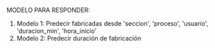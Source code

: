 MODELO PARA RESPONDER:

1. Modelo 1: Predecir fabricadas desde 'seccion', 'proceso', 'usuario', 'duracion_min', 'hora_inicio'
2. Modelo 2: Predecir duración de fabricación

